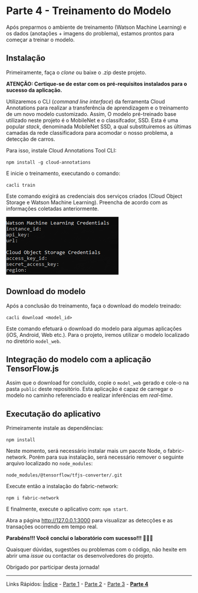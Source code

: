 # Parte 4 - Treinamento do Modelo

Após preparmos o ambiente de treinamento (Watson Machine Learning) e os dados (anotações + imagens do problema), estamos prontos para começar a treinar o modelo.

## Instalação

Primeiramente, faça o *clone* ou baixe o .zip deste projeto.

**ATENÇÃO: Certique-se de estar com os pré-requisitos instalados para o sucesso da aplicação.**

Utilizaremos o CLI (*command line interface*) da ferramenta Cloud Annotations para realizar a transferência de aprendizagem e o treinamento de um novo modelo customizado. Assim,  O modelo pré-treinado base utilizado neste projeto é o MobileNet e o classifcador, SSD. Esta é uma popular *stack*, denominada MobileNet SSD, a qual substituiremos as últimas camadas da rede classificadora para acomodar o nosso problema, a detecção de carros.

Para isso, instale Cloud Annotations Tool CLI:

` npm install -g cloud-annotations `

E inicie o treinamento, executando o comando:

`cacli train`

Este comando exigirá as credenciais dos serviços criados (Cloud Object Storage e Watson Machine Learning). Preencha de acordo com as informações coletadas anteriormente. 

![credenciais-cli](/content/images/treinamento-1.png)

## Download do modelo

Após a conclusão do treinamento, faça o download do modelo treinado:

`cacli download <model_id>`

Este comando efetuará o download do modelo para algumas aplicações (iOS, Android, Web etc.). Para o projeto, iremos utilizar o modelo localizado no diretório `model_web`.

## Integração do modelo com a aplicação TensorFlow.js

Assim que o download for concluído, copie o `model_web` gerado e cole-o na pasta `public` deste repositório. Esta aplicação é capaz de carregar o modelo no caminho referenciado e realizar inferências em *real-time*.

## Executação do aplicativo

Primeiramente instale as dependências:

`npm install`

Neste momento, será necessário instalar mais um pacote Node, o fabric-network. Porém para sua instalação, será necessário remover o seguinte arquivo localizado no `node_modules`:

`node_modules/@tensorflow/tfjs-converter/.git`

Execute então a instalação do fabric-network:

`npm i fabric-network`

E finalmente, execute o aplicativo com: `npm start`.

Abra a página http://127.0.0.1:3000 para visualizar as detecções e as transações ocorrendo em tempo real.

**Parabéns!!! Você conclui o laboratório com sucesso!!! :tada::tada::tada:**

Quaisquer dúvidas, sugestões ou problemas com o código, não hexite em abrir uma *issue* ou contactar os desenvolvedores do projeto. 

Obrigado por participar desta jornada!

***
Links Rápidos:
[Índice](https://github.com/plcpinho/talknlabs/) - [Parte 1](/content/md/intro.md) - [Parte 2](/content/md/cloudannotations.md) - [Parte 3](/content/md/instancias.md) - **[Parte 4](/content/md/treinamento.md)**
